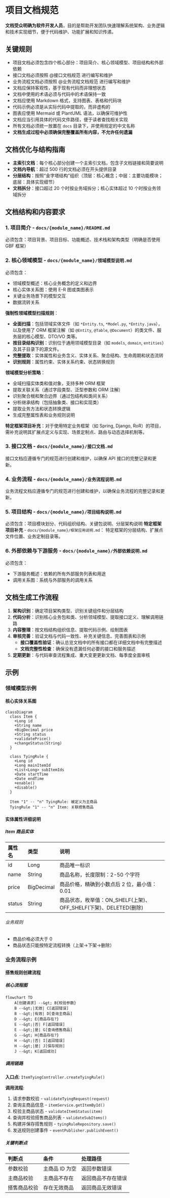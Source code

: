 # 项目文档规范

**文档受众明确为软件开发人员**，目的是帮助开发团队快速理解系统架构、业务逻辑和技术实现细节，便于代码维护、功能扩展和知识传递。

## 关键规则

- 项目文档必须包含四个核心部分：项目简介、核心领域模型、项目结构和外部依赖
- 接口文档必须按照 @接口文档规范 进行编写和维护
- 业务流程文档必须按照 @业务流程文档规范 进行编写和维护
- 文档应保持客观性，基于现有代码而非理想状态
- 文档中使用的术语必须与代码中的术语保持一致
- 文档应使用 Markdown 格式，支持图表、表格和代码块
- 代码示例必须是从实际代码中提取的，而非虚构的
- 图表应使用 Mermaid 或 PlantUML 语法，以确保可维护性
- 文档应当引用具体的代码文件路径，便于读者查找相关实现
- 所有文档必须统一放置在 `docs` 目录下，并使用规定的中文名称
- **文档生成过程中必须确保完整覆盖所有内容，不允许任何遗漏**

## 文档优化与结构指南

- **主索引文档**：每个核心部分创建一个主索引文档，包含子文档链接和简要说明
- **文档内导航**：超过 500 行的文档必须在开头提供目录
- **分层结构**：按照“金字塔结构”组织（顶层：核心概念；中层：主要功能模块；底层：具体实现细节）
- **文档拆分**：接口超过 20 个时按业务域拆分；核心实体超过 10 个时按业务领域拆分

## 文档结构和内容要求

### 1. 项目简介 - `docs/{module_name}/README.md`

必须包含：项目背景、项目目标、功能概述、技术栈和架构类型（明确是否使用 GBF 框架）

### 2. 核心领域模型 - `docs/{module_name}/领域模型说明.md`

必须包含：

- 领域模型概述：核心业务概念的定义和边界
- 核心实体关系图：使用 E-R 图或类图表示
- 关键业务场景下的模型交互
- 数据流转关系

**强制性领域模型扫描规则**：

- **全面扫描**：包括领域实体文件（如 `*Entity.ts`, `*Model.py`, `*Entity.java`），以及使用了 ORM 框架注解（如 `@Entity`, `@Table`, `@Document`）的类文件、服务层的核心模型、DTO/VO 类等。
- **按目录结构识别**：识别位于通用领域模型目录（如 `models`, `domain`, `entities`）及其子目录下的源文件。
- **完整提取**：实体属性和业务含义、实体关系、聚合结构、生命周期和状态流转
- **识别规则**：属性约束、实体关系约束、状态转换规则

**领域模型分析策略**：

- 全域扫描实体类和值对象，支持多种 ORM 框架
- 提取关联关系（通过字段类型、泛型参数和 ORM 注解）
- 识别聚合根和聚合边界（通过包结构和类间关系）
- 分析继承结构（包括抽象类、接口和实现类）
- 提取业务方法和状态转换逻辑
- 生成完整属性表和业务规则说明

**特定框架项目补充**：对于使用特定业务框架（如 Spring, Django, RoR）的项目，需补充说明其扩展点定义与实现、场景定制点、路由与动态选择机制等。

### 3. 接口文档 - `docs/{module_name}/接口文档.md`

接口文档应遵循专门的规范进行创建和维护，以确保 API 接口的完整记录和更新。

### 4. 业务流程 - `docs/{module_name}/业务流程说明.md`

业务流程文档应遵循专门的规范进行创建和维护，以确保业务流程的完整记录和更新。

### 5. 项目结构 - `docs/{module_name}/项目结构说明.md`

必须包含：项目模块划分、代码组织结构、关键包说明、分层架构说明
**特定框架项目补充** - `docs/{module_name}/框架应用说明.md`：
特定框架的分层结构、扩展点文件位置、业务定制目录等。

### 6. 外部依赖与下游服务 - `docs/{module_name}/外部依赖说明.md`

必须包含：

- 下游服务概述：依赖的所有外部服务列表和用途
- 调用关系图：系统与外部服务的调用关系

## 文档生成工作流程

1.  **架构识别**：确定项目架构类型、识别关键组件和分层结构
2.  **代码分析**：识别核心业务包和类、分析领域模型、提取接口定义、理解调用链路
3.  **内容整理**：按文档结构组织信息、提取代码示例、绘制图表
4.  **审核完善**：验证文档与代码一致性、补充关键信息、完善图表和示例
    - **接口覆盖性验证**：确认总览文档中的所有接口都在详细文档中有完整描述
    - **文档完整性检查**：确保没有遗漏任何必要的接口和服务描述
5.  **定期更新**：与代码审查流程集成、重大变更更新文档、每季度全面审核

## 示例

### 领域模型示例

#### 核心实体关系图

```mermaid
classDiagram
  class Item {
    +Long id
    +String name
    +BigDecimal price
    +String status
    +validatePrice()
    +changeStatus(String)
  }

  class TyingRule {
    +Long id
    +Long mainItemId
    +List<Long> subItemIds
    +Date startTime
    +Date endTime
    +enable()
    +disable()
  }

  Item "1" -- "n" TyingRule: 被定义为主商品
  TyingRule "1" -- "n" Item: 关联搭售商品
```

#### 实体属性详细说明

##### Item 商品实体

| 属性名 | 类型       | 说明                                                             |
| :----- | :--------- | :--------------------------------------------------------------- |
| id     | Long       | 商品唯一标识                                                     |
| name   | String     | 商品名称，长度限制：2-50 个字符                                  |
| price  | BigDecimal | 商品价格，精确到小数点后 2 位，最小值：0.01                      |
| status | String     | 商品状态，枚举值：ON_SHELF(上架)、OFF_SHELF(下架)、DELETED(删除) |

###### 业务规则

- 商品价格必须大于 0
- 商品状态只能按特定流程转换（上架->下架->删除）

### 业务流程示例

#### 搭售规则创建流程

##### 核心流程图

```mermaid
flowchart TD
    A[创建请求] --&gt; B{校验参数}
    B --&gt;|无效| C[返回错误]
    B --&gt;|有效| D[查询主商品]
    D --&gt; E{商品存在?}
    E --&gt;|否| F[返回错误]
    E --&gt;|是| G[查询搭售商品]
    G --&gt; H{商品存在?}
    H --&gt;|否| I[返回错误]
    H --&gt;|是| J[保存规则]
    J --&gt; K[返回成功]
```

##### 调用链路

**入口点**: `ItemTyingController.createTyingRule()`

**调用流程**:

1.  请求参数校验 - `validateTyingRequest(request)`
2.  查询主商品信息 - `itemService.getItemById()`
3.  校验主商品状态 - `validateItemStatus(item)`
4.  查询并校验搭售商品列表 - `validateSubItems()`
5.  构建并保存搭售规则 - `tyingRuleRepository.save()`
6.  发送规则创建事件 - `eventPublisher.publishEvent()`

##### 关键判断点

| 判断点       | 条件           | 处理路径           |
| :----------- | :------------- | :----------------- |
| 参数校验     | 主商品 ID 为空 | 返回参数错误       |
| 主商品校验   | 主商品不存在   | 返回商品不存在错误 |
| 搭售商品校验 | 存在无效商品   | 返回商品无效错误   |
